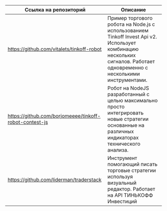 | Ссылка на репозиторий                                  | Описание                                                                                                                                                                 |
|--------------------------------------------------------|--------------------------------------------------------------------------------------------------------------------------------------------------------------------------|
| https://github.com/vitalets/tinkoff-robot              | Пример торгового робота на Node.js с использованием Tinkoff Invest Api v2. Использует комбинацию нескольких сигналов. Работает одновременно с несколькими инструментами. |
| https://github.com/borjomeeee/tinkoff-robot-contest-js | Робот на NodeJS разработанный с целью максимально просто интегрировать новые стратегии основанные на различных индикаторах технического анализа.                         |
| https://github.com/liderman/traderstack                | Инструмент помогающий писать торговые стратегии используя визуальный редактор. Работает на API ТИНЬКОФФ Инвестиций                                                       |
